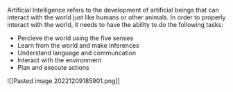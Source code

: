 
Artificial Intelligence refers to the development of artificial beings that can interact with the world just like humans or other animals. In order to properly interact with the world, it needs to have the ability to do the following tasks:

- Percieve the world using the five senses
- Learn from the world and make inferences
- Understand language and communcation
- Interact with the environment
- Plan and execute actions

![[Pasted image 20221209185901.png]]

